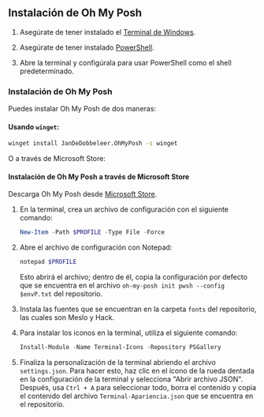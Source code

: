 ## Instalación de Oh My Posh

1. Asegúrate de tener instalado el [Terminal de Windows](https://apps.microsoft.com/detail/9N0DX20HK701?hl=en-us&gl=US).

2. Asegúrate de tener instalado [PowerShell](https://apps.microsoft.com/detail/9MZ1SNWT0N5D?hl=en-us&gl=US).

3. Abre la terminal y configúrala para usar PowerShell como el shell predeterminado.

### Instalación de Oh My Posh

Puedes instalar Oh My Posh de dos maneras:

#### Usando `winget`:

```bash
winget install JanDeDobbeleer.OhMyPosh -s winget
```

O a través de Microsoft Store:

#### Instalación de Oh My Posh a través de Microsoft Store

Descarga Oh My Posh desde [Microsoft Store](https://apps.microsoft.com/detail/XP8K0HKJFRXGCK?hl=en-us&gl=US).

1. En la terminal, crea un archivo de configuración con el siguiente comando:

    ```powershell
    New-Item -Path $PROFILE -Type File -Force
    ```

2. Abre el archivo de configuración con Notepad:

    ```powershell
    notepad $PROFILE
    ```

   Esto abrirá el archivo; dentro de él, copia la configuración por defecto que se encuentra en el archivo `oh-my-posh init pwsh --config $envP.txt` del repositorio.

3. Instala las fuentes que se encuentran en la carpeta `fonts` del repositorio, las cuales son Meslo y Hack.

4. Para instalar los iconos en la terminal, utiliza el siguiente comando:

    ```powershell
    Install-Module -Name Terminal-Icons -Repository PSGallery
    ```

5. Finaliza la personalización de la terminal abriendo el archivo `settings.json`. Para hacer esto, haz clic en el ícono de la rueda dentada en la configuración de la terminal y selecciona "Abrir archivo JSON". Después, usa `Ctrl + A` para seleccionar todo, borra el contenido y copia el contenido del archivo `Terminal-Apariencia.json` que se encuentra en el repositorio.


